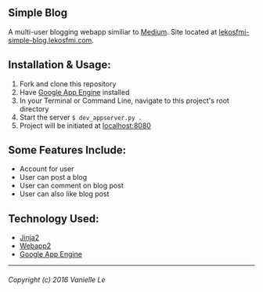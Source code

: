 Simple Blog 
--------------------

A multi-user blogging webapp similiar to [Medium](https://medium.com). 
Site located at [lekosfmi-simple-blog.lekosfmi.com](http://lekosfmi-simple-blog.lekosfmi).


## Installation & Usage:
1. Fork and clone this repository
2. Have [Google App Engine](https://cloud.google.com/appengine/downloads#Google_App_Engine_SDK_for_Python) installed
3. In your Terminal or Command Line, navigate to this project's root directory
4. Start the server ```$ dev_appserver.py .```
5. Project will be initiated at [localhost:8080](http://localhost:8080)

## Some Features Include:
 - Account for user
 - User can post a blog
 - User can comment on blog post
 - User can also like blog post
 
## Technology Used:
- [Jinja2](http://jinja.pocoo.org/docs/dev/)
- [Webapp2](https://webapp2.readthedocs.io/en/latest/)
- [Google App Engine](https://cloud.google.com/appengine/downloads#Google_App_Engine_SDK_for_Python)

-------------------
###### Copyright (c) 2016 Vanielle Le
